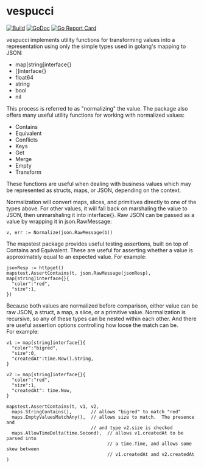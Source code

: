 # vespucci 
[![Build](https://github.com/ansel1/vespucci/workflows/Build/badge.svg)](https://github.com/ansel1/vespucci/actions?query=branch%3Amaster+workflow%3ABuild+) 
[![GoDoc](https://godoc.org/github.com/ansel1/vespucci/v4?status.png)](https://godoc.org/github.com/ansel1/vespucci/v4) 
[![Go Report Card](https://goreportcard.com/badge/github.com/ansel1/vespucci/v4)](https://goreportcard.com/report/github.com/ansel1/vespucci/v4)

vespucci implements utility functions for transforming values into a representation
using only the simple types used in golang's mapping to JSON:

- map[string]interface{}
- []interface{}
- float64
- string
- bool
- nil

This process is referred to as "normalizing" the value.  The package also offers
many useful utility functions for working with normalized values:

- Contains
- Equivalent
- Conflicts
- Keys
- Get
- Merge
- Empty
- Transform

These functions are useful when dealing with business values which may be represented
as structs, maps, or JSON, depending on the context.

Normalization will convert maps, slices, and primitives directly to one of the
types above.  For other values, it will fall back on marshaling the value to JSON,
then unmarshaling it into interface{}.  Raw JSON can be passed as a value by 
wrapping it in json.RawMessage:

    v, err := Normalize(json.RawMessage(b))

The mapstest package provides useful testing assertions, built on top of Contains
and Equivalent.  These are useful for asserting whether a value is approximately
equal to an expected value.  For example:

    jsonResp := httpget()
    mapstest.AssertContains(t, json.RawMessage(jsonResp), map[string]interface{}{
      "color":"red",
      "size":1,
    })

Because both values are normalized before comparison, either value can
be raw JSON, a struct, a map, a slice, or a primitive value.  Normalization
is recursive, so any of these types can be nested within each other.  And
there are useful assertion options controlling how loose the match can be.  
For example:

    v1 := map[string]interface{}{
      "color":"bigred",
      "size":0,
      "createdAt":time.Now().String,
    }

    v2 := map[string]interface{}{
      "color":"red",
      "size":1,
      "createdAt": time.Now,
    }

    mapstest.AssertContains(t, v1, v2, 
      maps.StringContains(),       // allows "bigred" to match "red"
      maps.EmptyValuesMatchAny(),  // allows size to match.  The presence and 
                                   // and type v2.size is checked
      maps.AllowTimeDelta(time.Second),  // allows v1.createdAt to be parsed into
                                         // a time.Time, and allows some skew between
                                         // v1.createdAt and v2.createdAt
    )
